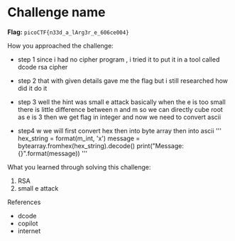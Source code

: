 # Challenge name

**Flag:** `picoCTF{n33d_a_lArg3r_e_606ce004}`

How you approached the challenge:

- step 1
since i had no cipher program , i tried it to put it in a tool called dcode rsa cipher

- step 2
that with given details gave me the flag but i still researched how did it do it

- step 3
well the hint was small e attack basically when the e is too small there is little difference between n and m
so we can directly cube root as e is 3 then we get flag in integer and now we need to convert ascii
- step4 w
  we will first convert hex then into byte array then into ascii
  '''
  hex_string = format(m_int, 'x')
message = bytearray.fromhex(hex_string).decode()
print("Message: {}".format(message))
  '''



What you learned through solving this challenge:

1. RSA
2. small e attack


References

- dcode
- copilot
- internet
